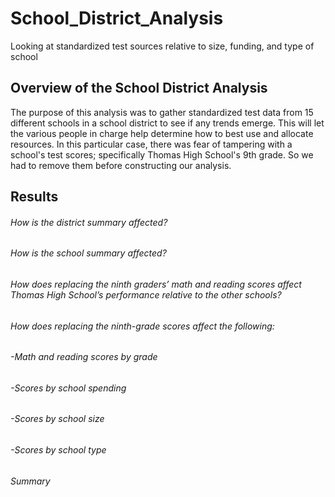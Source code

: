 # School_District_Analysis
Looking at standardized test sources relative to size, funding, and type of school

## Overview of the School District Analysis 
The purpose of this analysis was to gather standardized test data from 15 different schools in a school district to see if any trends emerge. This will let the various people in charge help determine how to best use and allocate resources. In this particular case, there was fear of tampering with a school's test scores; specifically Thomas High School's 9th grade. So we had to remove them before constructing our analysis.

## Results

###### How is the district summary affected?

###### How is the school summary affected?

###### How does replacing the ninth graders’ math and reading scores affect Thomas High School’s performance relative to the other schools?

###### How does replacing the ninth-grade scores affect the following:
######    -Math and reading scores by grade
######    -Scores by school spending
######    -Scores by school size
######    -Scores by school type

###### Summary
